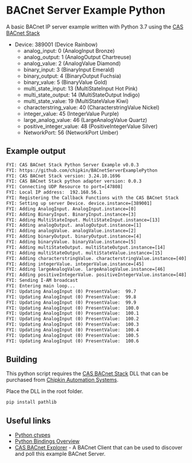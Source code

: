 # BACnet Server Example Python

A basic BACnet IP server example written with Python 3.7 using the [CAS BACnet Stack](https://www.bacnetstack.com/)

- Device: 389001 (Device Rainbow)
  - analog_input: 0 (AnalogInput Bronze)
  - analog_output: 1 (AnalogOutput Chartreuse)
  - analog_value: 2 (AnalogValue Diamond)
  - binary_input: 3 (BinaryInput Emerald)
  - binary_output: 4 (BinaryOutput Fuchsia)
  - binary_value: 5 (BinaryValue Gold)
  - multi_state_input: 13 (MultiStateInput Hot Pink)
  - multi_state_output: 14 (MultiStateOutput Indigo)
  - multi_state_value: 19 (MultiStateValue Kiwi)
  - characterstring_value: 40 (CharacterstringValue Nickel)
  - integer_value: 45 (IntegerValue Purple)
  - large_analog_value: 46 (LargeAnalogValue Quartz)
  - positive_integer_value: 48 (PositiveIntegerValue Silver)
  - NetworkPort: 56 (NetworkPort Umber)

## Example output

```txt
FYI: CAS BACnet Stack Python Server Example v0.0.3
FYI: https://github.com/chipkin/BACnetServerExamplePython
FYI: CAS BACnet Stack version: 3.24.10.1696
FYI: CAS BACnet Stack python adapter version: 0.0.3
FYI: Connecting UDP Resource to port=[47808]
FYI: Local IP address:  192.168.56.1
FYI: Registering the Callback Functions with the CAS BACnet Stack
FYI: Setting up server Device. device.instance=[389001]
FYI: Adding AnalogInput. AnalogInput.instance=[0]
FYI: Adding BinaryInput. BinaryInput.instance=[3]
FYI: Adding MultiStateInput. MultiStateInput.instance=[13]
FYI: Adding analogOutput. analogOutput.instance=[1]
FYI: Adding analogValue. analogValue.instance=[2]
FYI: Adding binaryOutput. binaryOutput.instance=[4]
FYI: Adding binaryValue. binaryValue.instance=[5]
FYI: Adding multiStateOutput. multiStateOutput.instance=[14]
FYI: Adding multiStateOutput. multiStateValue.instance=[15]
FYI: Adding characterstringValue. characterstringValue.instance=[40]
FYI: Adding integerValue. integerValue.instance=[45]
FYI: Adding largeAnalogValue. largeAnalogValue.instance=[46]
FYI: Adding positiveIntegerValue. positiveIntegerValue.instance=[48]
FYI: Sending I-AM broadcast
FYI: Entering main loop...
FYI: Updating AnalogInput (0) PresentValue:  99.7
FYI: Updating AnalogInput (0) PresentValue:  99.8
FYI: Updating AnalogInput (0) PresentValue:  99.9
FYI: Updating AnalogInput (0) PresentValue:  100.0
FYI: Updating AnalogInput (0) PresentValue:  100.1
FYI: Updating AnalogInput (0) PresentValue:  100.2
FYI: Updating AnalogInput (0) PresentValue:  100.3
FYI: Updating AnalogInput (0) PresentValue:  100.4
FYI: Updating AnalogInput (0) PresentValue:  100.5
FYI: Updating AnalogInput (0) PresentValue:  100.6
```

## Building

This python script requires the [CAS BACnet Stack](https://www.bacnetstack.com/) DLL that can be purchased from [Chipkin Automation Systems](https://store.chipkin.com).

Place the DLL in the root folder.

```bash
pip install pathlib
```

## Useful links

- [Python ctypes](https://docs.python.org/3/library/ctypes.html)
- [Python Bindings Overview](https://realpython.com/python-bindings-overview/)
- [CAS BACnet Explorer](https://store.chipkin.com/products/tools/cas-bacnet-explorer) - A BACnet Client that can be used to discover and poll this example BACnet Server.
